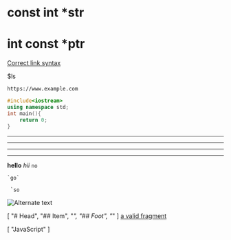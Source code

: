 # const int *str

# int const *ptr

<!-- * hello
  * dcdjc
    * jndcj
  * wcnjw


  * Item 1
  * Nested Item 1
  * Nested Item 2
    * A misaligned item
1. hee

- list item text  
  list item text
  -->
 [Correct link syntax](https://www.example.com/)

 $ls

 `https://www.example.com`


```cpp
#include<iostream>
using namespace std;
int main(){
    return 0;
}
```


---
- - -
***
* * *
**hello**
*hii*
` no `

`` `go` ``

`` `so`` 

![Alternate text](image.jpg)

[
    "# Head",
    "## Item",
    "*",
    "## Foot",
    "*"
]
[a valid fragment](#fragment)

[
    "JavaScript"
]


[ref]: image.jpg "Optional title"